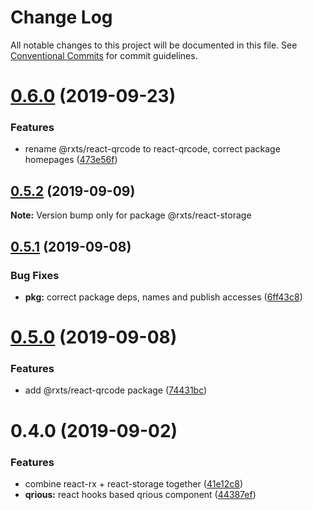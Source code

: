 # Change Log

All notable changes to this project will be documented in this file.
See [Conventional Commits](https://conventionalcommits.org) for commit guidelines.

# [0.6.0](https://github.com/rx-ts/react/compare/@rxts/react-storage@0.5.2...@rxts/react-storage@0.6.0) (2019-09-23)


### Features

* rename @rxts/react-qrcode to react-qrcode, correct package homepages ([473e56f](https://github.com/rx-ts/react/commit/473e56f))





## [0.5.2](https://github.com/rx-ts/react/compare/@rxts/react-storage@0.5.1...@rxts/react-storage@0.5.2) (2019-09-09)

**Note:** Version bump only for package @rxts/react-storage





## [0.5.1](https://github.com/rx-ts/react/compare/@rxts/react-storage@0.5.0...@rxts/react-storage@0.5.1) (2019-09-08)


### Bug Fixes

* **pkg:** correct package deps, names and publish accesses ([6ff43c8](https://github.com/rx-ts/react/commit/6ff43c8))





# [0.5.0](https://github.com/rx-ts/react/compare/@rxts/react-storage@0.4.0...@rxts/react-storage@0.5.0) (2019-09-08)


### Features

* add @rxts/react-qrcode package ([74431bc](https://github.com/rx-ts/react/commit/74431bc))





# 0.4.0 (2019-09-02)

### Features

- combine react-rx + react-storage together ([41e12c8](https://github.com/rx-ts/react/commit/41e12c8))
- **qrious:** react hooks based qrious component ([44387ef](https://github.com/rx-ts/react/commit/44387ef))
